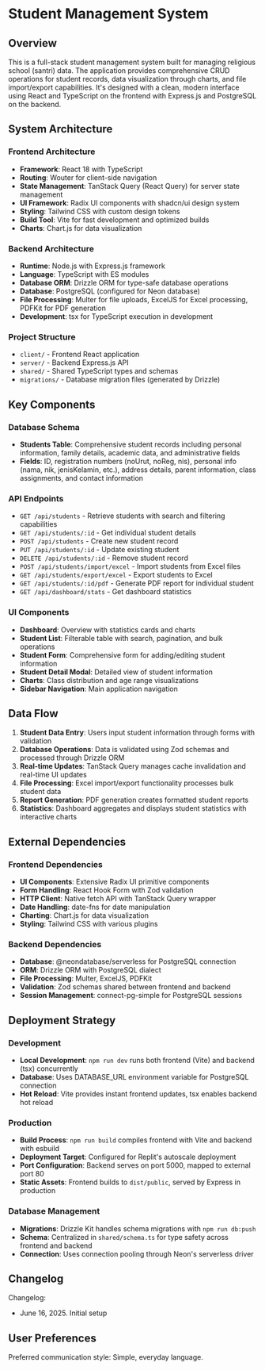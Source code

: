 # Student Management System

## Overview

This is a full-stack student management system built for managing religious school (santri) data. The application provides comprehensive CRUD operations for student records, data visualization through charts, and file import/export capabilities. It's designed with a clean, modern interface using React and TypeScript on the frontend with Express.js and PostgreSQL on the backend.

## System Architecture

### Frontend Architecture
- **Framework**: React 18 with TypeScript
- **Routing**: Wouter for client-side navigation
- **State Management**: TanStack Query (React Query) for server state management
- **UI Framework**: Radix UI components with shadcn/ui design system
- **Styling**: Tailwind CSS with custom design tokens
- **Build Tool**: Vite for fast development and optimized builds
- **Charts**: Chart.js for data visualization

### Backend Architecture
- **Runtime**: Node.js with Express.js framework
- **Language**: TypeScript with ES modules
- **Database ORM**: Drizzle ORM for type-safe database operations
- **Database**: PostgreSQL (configured for Neon database)
- **File Processing**: Multer for file uploads, ExcelJS for Excel processing, PDFKit for PDF generation
- **Development**: tsx for TypeScript execution in development

### Project Structure
- `client/` - Frontend React application
- `server/` - Backend Express.js API
- `shared/` - Shared TypeScript types and schemas
- `migrations/` - Database migration files (generated by Drizzle)

## Key Components

### Database Schema
- **Students Table**: Comprehensive student records including personal information, family details, academic data, and administrative fields
- **Fields**: ID, registration numbers (noUrut, noReg, nis), personal info (nama, nik, jenisKelamin, etc.), address details, parent information, class assignments, and contact information

### API Endpoints
- `GET /api/students` - Retrieve students with search and filtering capabilities
- `GET /api/students/:id` - Get individual student details
- `POST /api/students` - Create new student record
- `PUT /api/students/:id` - Update existing student
- `DELETE /api/students/:id` - Remove student record
- `POST /api/students/import/excel` - Import students from Excel files
- `GET /api/students/export/excel` - Export students to Excel
- `GET /api/students/:id/pdf` - Generate PDF report for individual student
- `GET /api/dashboard/stats` - Get dashboard statistics

### UI Components
- **Dashboard**: Overview with statistics cards and charts
- **Student List**: Filterable table with search, pagination, and bulk operations
- **Student Form**: Comprehensive form for adding/editing student information
- **Student Detail Modal**: Detailed view of student information
- **Charts**: Class distribution and age range visualizations
- **Sidebar Navigation**: Main application navigation

## Data Flow

1. **Student Data Entry**: Users input student information through forms with validation
2. **Database Operations**: Data is validated using Zod schemas and processed through Drizzle ORM
3. **Real-time Updates**: TanStack Query manages cache invalidation and real-time UI updates
4. **File Processing**: Excel import/export functionality processes bulk student data
5. **Report Generation**: PDF generation creates formatted student reports
6. **Statistics**: Dashboard aggregates and displays student statistics with interactive charts

## External Dependencies

### Frontend Dependencies
- **UI Components**: Extensive Radix UI primitive components
- **Form Handling**: React Hook Form with Zod validation
- **HTTP Client**: Native fetch API with TanStack Query wrapper
- **Date Handling**: date-fns for date manipulation
- **Charting**: Chart.js for data visualization
- **Styling**: Tailwind CSS with various plugins

### Backend Dependencies
- **Database**: @neondatabase/serverless for PostgreSQL connection
- **ORM**: Drizzle ORM with PostgreSQL dialect
- **File Processing**: Multer, ExcelJS, PDFKit
- **Validation**: Zod schemas shared between frontend and backend
- **Session Management**: connect-pg-simple for PostgreSQL sessions

## Deployment Strategy

### Development
- **Local Development**: `npm run dev` runs both frontend (Vite) and backend (tsx) concurrently
- **Database**: Uses DATABASE_URL environment variable for PostgreSQL connection
- **Hot Reload**: Vite provides instant frontend updates, tsx enables backend hot reload

### Production
- **Build Process**: `npm run build` compiles frontend with Vite and backend with esbuild
- **Deployment Target**: Configured for Replit's autoscale deployment
- **Port Configuration**: Backend serves on port 5000, mapped to external port 80
- **Static Assets**: Frontend builds to `dist/public`, served by Express in production

### Database Management
- **Migrations**: Drizzle Kit handles schema migrations with `npm run db:push`
- **Schema**: Centralized in `shared/schema.ts` for type safety across frontend and backend
- **Connection**: Uses connection pooling through Neon's serverless driver

## Changelog

Changelog:
- June 16, 2025. Initial setup

## User Preferences

Preferred communication style: Simple, everyday language.